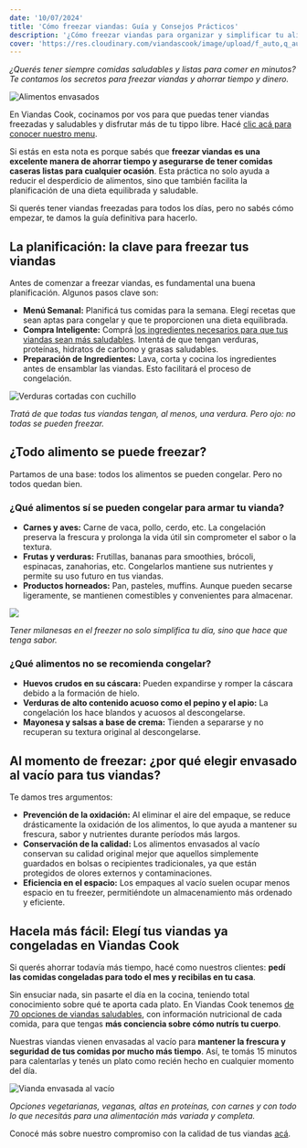 ```yaml
---
date: '10/07/2024'
title: 'Cómo freezar viandas: Guía y Consejos Prácticos'
description: '¿Cómo freezar viandas para organizar y simplificar tu alimentación todos los días? Ingresá a esta nota y accedé a nuestra guía completa.'
cover: 'https://res.cloudinary.com/viandascook/image/upload/f_auto,q_auto/v1/blog/wjbvyv2fi096gihbvmgk'
---
```


<p><i>¿Querés tener siempre comidas saludables y listas para comer en minutos? Te contamos los secretos para freezar viandas y ahorrar tiempo y dinero.</i></p>

<div>
  <div>
    <img src="https://res.cloudinary.com/viandascook/image/upload/f_auto,q_auto/v1/blog/xh0uzxdxhrrrvsnchnb1" title="Alimentos envasados">
    <p>En Viandas Cook, cocinamos por vos para que puedas tener viandas freezadas y saludables y disfrutar más de tu tippo libre. Hacé <a href="/menu" title="Más de 70 opciones de platos">clic acá para conocer nuestro menu</a>.</em>
  </div>
</div>

<p>Si estás en esta nota es porque sabés que <strong>freezar viandas es una excelente manera de ahorrar tiempo y asegurarse de tener comidas caseras listas para cualquier ocasión</strong>. Esta práctica no solo ayuda a reducir el desperdicio de alimentos, sino que también facilita la planificación de una dieta equilibrada y saludable.</p>

<p>Si querés tener viandas freezadas para todos los días, pero no sabés cómo empezar, te damos la guía definitiva para hacerlo.</p>

<h2>La planificación: la clave para freezar tus viandas</h2>
<p>Antes de comenzar a freezar viandas, es fundamental una buena planificación. Algunos pasos clave son:</p>
<ul>
  <li><strong>Menú Semanal:</strong> Planificá tus comidas para la semana. Elegí recetas que sean aptas para congelar y que te proporcionen una dieta equilibrada.</li>
  <li><strong>Compra Inteligente:</strong> Comprá  <a href="/blog/que-debe-contener-una-vianda-saludable" title="¿Qué debe contener una vianda saludable?">los ingredientes necesarios para que tus viandas sean más saludables</a>. Intentá de que tengan verduras, proteínas, hidratos de carbono y grasas saludables.</li>
  <li><strong>Preparación de Ingredientes:</strong> Lava, corta y cocina los ingredientes antes de ensamblar las viandas. Esto facilitará el proceso de congelación.</li>
</ul>

<div>

  <img src="https://res.cloudinary.com/viandascook/image/upload/f_auto,q_auto/v1/blog/rizjdm6zcfrydrchl7td" title="Verduras cortadas con cuchillo">

<em>Tratá de que todas tus viandas tengan, al menos, una verdura. Pero ojo: no todas se pueden freezar.
</em>

</div>

<h2>¿Todo alimento se puede freezar?</h2>
<p>Partamos de una base: todos los alimentos se pueden congelar. Pero no todos quedan bien.</p>

<h3>¿Qué alimentos sí se pueden congelar para armar tu vianda?</h3>
<ul>
  <li><strong>Carnes y aves:</strong> Carne de vaca, pollo, cerdo, etc. La congelación preserva la frescura y prolonga la vida útil sin comprometer el sabor o la textura.</li>
  <li><strong>Frutas y verduras:</strong> Frutillas, bananas para smoothies, brócoli, espinacas, zanahorias, etc. Congelarlos mantiene sus nutrientes y permite su uso futuro en tus viandas.</li>
  <li><strong>Productos horneados:</strong> Pan, pasteles, muffins. Aunque pueden secarse ligeramente, se mantienen comestibles y convenientes para almacenar.</li>
</ul>

<div>

<a href="/plato/milanesa-de-pollo-con-salvado-de-trigo-y-calabazas-asadas" title="Milanesa de pollo con salvado de trigo y calabazas asadas">
  <img src="https://res.cloudinary.com/viandascook/image/upload/f_auto,q_auto/dbr84gtkrp6f5hfqogj5">
</a>

<em>Tener milanesas en el freezer no solo simplifica tu día, sino que hace que tenga sabor.</em>

</div>

<h3>¿Qué alimentos no se recomienda congelar?</h3>
<ul>
  <li><strong>Huevos crudos en su cáscara:</strong> Pueden expandirse y romper la cáscara debido a la formación de hielo.</li>
  <li><strong>Verduras de alto contenido acuoso como el pepino y el apio:</strong> La congelación los hace blandos y acuosos al descongelarse.</li>
  <li><strong>Mayonesa y salsas a base de crema:</strong> Tienden a separarse y no recuperan su textura original al descongelarse.</li>
</ul>

<h2>Al momento de freezar: ¿por qué elegir envasado al vacío para tus viandas?</h2>
<p>Te damos tres argumentos:</p>
<ul>
  <li><strong>Prevención de la oxidación:</strong> Al eliminar el aire del empaque, se reduce drásticamente la oxidación de los alimentos, lo que ayuda a mantener su frescura, sabor y nutrientes durante períodos más largos.</li>
  <li><strong>Conservación de la calidad:</strong> Los alimentos envasados al vacío conservan su calidad original mejor que aquellos simplemente guardados en bolsas o recipientes tradicionales, ya que están protegidos de olores externos y contaminaciones.</li>
  <li><strong>Eficiencia en el espacio:</strong> Los empaques al vacío suelen ocupar menos espacio en tu freezer, permitiéndote un almacenamiento más ordenado y eficiente.</li>
</ul>

<h2>Hacela más fácil: Elegí tus viandas ya congeladas en Viandas Cook</h2>
<p>Si querés ahorrar todavía más tiempo, hacé como nuestros clientes: <strong>pedí las comidas congeladas para todo el mes y recibilas en tu casa</strong>.</p>
<p>Sin ensuciar nada, sin pasarte el día en la cocina, teniendo total conocimiento sobre qué te aporta cada plato. En Viandas Cook tenemos <a href="/menu" title="Más de 70 opciones de platos">de 70 opciones de viandas saludables</a>, con información nutricional de cada comida, para que tengas <strong>más conciencia sobre cómo nutrís tu cuerpo</strong>.</p>
<p>Nuestras viandas vienen envasadas al vacío para <strong>mantener la frescura y seguridad de tus comidas por mucho más tiempo</strong>. Así, te tomás 15 minutos para calentarlas y tenés un plato como recién hecho en cualquier momento del día.</p>

<div>

  <img src="https://res.cloudinary.com/viandascook/image/upload/f_auto,q_auto/v1/blog/ifau3virv6fnyrccnrd3" title="Vianda envasada al vacío">

<em>Opciones vegetarianas, veganas, altas en proteínas, con carnes y con todo lo que necesitás para una alimentación más variada y completa.</em>

</div>

<p>Conocé más sobre nuestro compromiso con la calidad de tus viandas <a href="/nosotros">acá</a>.</p>
